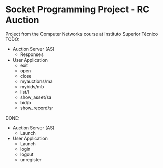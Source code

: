 # Socket Programming Project - RC Auction
Project from the Computer Networks course at Instituto Superior Técnico
TODO:
- Auction Server (AS)
  - Responses
- User Application
  - exit
  - open
  - close
  - myauctions/ma
  - mybids/mb
  - list/l
  - show_asset/sa
  - bid/b
  - show_record/sr

DONE:
- Auction Server (AS)
  - Launch
- User Application
  - Launch
  - login
  - logout
  - unregister
